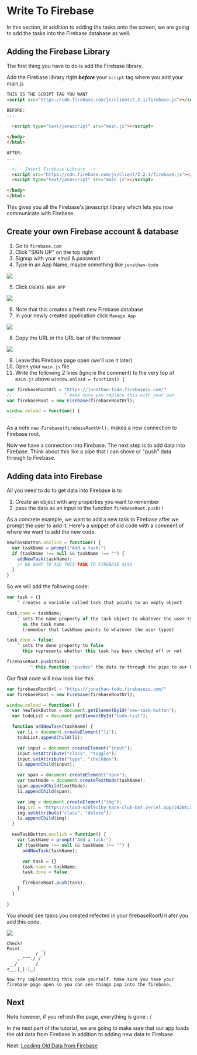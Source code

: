 # Write To Firebase

In this section, in addition to adding the tasks onto the screen,
we are going to add the tasks into the Firebase database as well.

## Adding the Firebase Library

The first thing you have to do is add the Firebase library.

Add the Firebase library right ***before*** your `script` tag where you add your
main.js

```html
THIS IS THE SCRIPT TAG YOU WANT
<script src="https://cdn.firebase.com/js/client/2.2.1/firebase.js"></script>
```

```html
BEFORE:
...

  <script type="text/javascript" src="main.js"></script>

</body>
</html>
```

```html
AFTER:
...

  <!-- Insert Firebase Library -->
  <script src="https://cdn.firebase.com/js/client/2.2.1/firebase.js"></script>
  <script type="text/javascript" src="main.js"></script>

</body>
</html>

```

This gives you all the Firebase's javascript library which lets you now communicate with Firebase.

## Create your own Firebase account & database

1. Go to `firebase.com`
2. Click "SIGN UP" on the top right
3. Signup with your email & password
4. Type in an App Name, maybe something like `jonathan-todo`

  ![](https://s3.amazonaws.com/f.cl.ly/items/40071v2C1G2C1B223R0q/Image%202015-07-23%20at%207.38.38%20AM.png?t=1437662367304)

5. Click `CREATE NEW APP`

  ![](https://s3.amazonaws.com/f.cl.ly/items/1t030l0i0z0t2l3g3J3I/Image%202015-07-23%20at%207.40.45%20AM.png?t=1437662461738)

6. Note that this creates a fresh new Firebase database
7. In your newly created application click `Manage App`

  ![](https://s3.amazonaws.com/f.cl.ly/items/3V2x3O1b3S270K372H34/Image%202015-07-23%20at%207.42.54%20AM.png?t=1437662591165)

8. Copy the URL in the URL bar of the browser

  ![](https://s3.amazonaws.com/f.cl.ly/items/3O0a2j431e340F2O2Z0y/Image%202015-07-23%20at%207.44.02%20AM.png?t=1437662660398)

9. Leave this Firebase page open (we'll use it later)
10. Open your `main.js` file
11. Write the following 2 lines (ignore the comment) to the very top of `main.js` above `window.onload = function() {`

```js
var firebaseRootUrl = "https://jonathan-todo.firebaseio.com/"
//                    ^ make sure you replace this with your own
var firebaseRoot = new Firebase(firebaseRootUrl);

window.onload = function() {
...

```

As a note `new Firebase(firebaseRootUrl);` makes a new connection to Firebase root.

Now we have a connection into Firebase. The next step is to add data into Firebase. Think about this like a pipe that I can shove or "push" data through to Firebase.

## Adding data into Firebase

All you need to do to get data into Firebase is to

1. Create an object with any properties you want to remember
2. pass the data as an input to the function `firebaseRoot.push()`

As a concrete example, we want to add a new task to Firebase after we prompt the user to add it. Here's a snippet of old code with a comment of where we want to add the new code.

```js
newTaskButton.onclick = function() {
  var taskName = prompt("Add a task:")
  if (taskName !== null && taskName !== "") {
    addNewTask(taskName);
    // WE WANT TO ADD THIS TASK TO FIREBASE ALSO
  }
}
```

So we will add the following code:

```js
var task = {}
    ^ creates a variable called task that points to an empty object

task.name = taskName;
    ^ sets the name property of the task object to whatever the user typed in
      as the task name.
      (remember that taskName points to whatever the user typed)

task.done = false;
    ^ sets the done property to false
      this represents whether this task has been checked off or not

firebaseRoot.push(task);
         ^ this function "pushes" the data to through the pipe to our Firebase database
```

Our final code will now look like this:

```js
var firebaseRootUrl = "https://jonathan-todo.firebaseio.com/"
var firebaseRoot = new Firebase(firebaseRootUrl);

window.onload = function() {
  var newTaskButton = document.getElementById("new-task-button");
  var todoList = document.getElementById("todo-list");

  function addNewTask(taskName) {
    var li = document.createElement("li");
    todoList.appendChild(li);

    var input = document.createElement("input");
    input.setAttribute("class", "toggle");
    input.setAttribute("type", "checkbox");
    li.appendChild(input);

    var span = document.createElement("span");
    var textNode = document.createTextNode(taskName);
    span.appendChild(textNode);
    li.appendChild(span);

    var img = document.createElement("img");
    img.src = "https://cloud-n20l8ciby-hack-club-bot.vercel.app/242BtLxCD6.png"
    img.setAttribute("class", "delete");
    li.appendChild(img);
  }

  newTaskButton.onclick = function() {
    var taskName = prompt("Add a task:")
    if (taskName !== null && taskName !== "") {
      addNewTask(taskName);

      var task = {}
      task.name = taskName;
      task.done = false;

      firebaseRoot.push(task);
    }
  }

}
```

You should see tasks you created refected in your firebaseRootUrl
afer you add this code.

![](https://cloud-n20l8ciby-hack-club-bot.vercel.app/243eG03qi0.gif)

```
Check!  
Point        __
           / _)
    .-^^^-/ /
 __/       /
<__.|_|-|_|

Now try implementing this code yourself. Make sure you have your firebase page open so you can see things pop into the firebase.

```

## Next

Note however, if you refresh the page, everything is gone : /

In the next part of the tutorial, we are going to make sure
that our app loads the old data from Firebase in addition to
adding new data to Firebase.

Next: [Loading Old Data from Firebase](loading_data.md)
